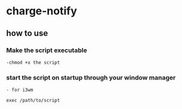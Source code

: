 # charge-notify

## how to use

### Make the script executable

```
-chmod +x the script
```
### start the script on startup through your window manager
```
- for i3wm

exec /path/to/script

```
